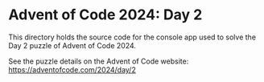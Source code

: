 # Advent of Code 2024: Day 2

This directory holds the source code for the console app used to solve the
Day 2 puzzle of Advent of Code 2024.

See the puzzle details on the Advent of Code website: https://adventofcode.com/2024/day/2
